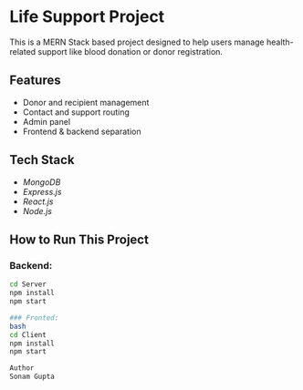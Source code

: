 # Life Support Project

This is a MERN Stack based project designed to help users manage health-related support like blood donation or donor registration.

##  Features
- Donor and recipient management
- Contact and support routing
- Admin panel
- Frontend & backend separation

##  Tech Stack
- *MongoDB*
- *Express.js*
- *React.js*
- *Node.js*

## How to Run This Project

### Backend:
```bash
cd Server
npm install
npm start

### Fronted:
bash
cd Client
npm install
npm start

Author
Sonam Gupta

